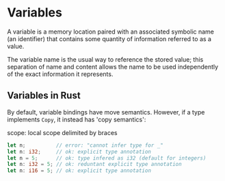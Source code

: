# Variables

A variable is a memory location paired with an associated symbolic name (an identifier) that contains some quantity of information referred to as a value.

The variable name is the usual way to reference the stored value; this separation of name and content allows the name to be used independently of the exact information it represents.


## Variables in Rust

By default, variable bindings have move semantics. However, if a type implements `Copy`, it instead has 'copy semantics':


scope: local scope delimited by braces

```rust
let n;          // error: "cannot infer type for _"
let n: i32;     // ok: explicit type annotation
let n = 5;      // ok: type infered as i32 (default for integers)
let n: i32 = 5; // ok: reduntant explicit type annotation
let n: i16 = 5; // ok: explicit type annotation
```